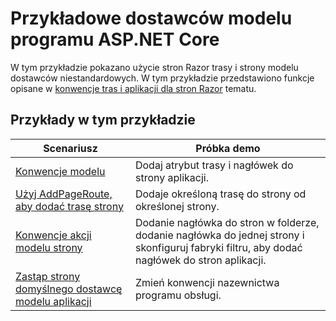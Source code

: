 # <a name="aspnet-core-model-providers-sample"></a>Przykładowe dostawców modelu programu ASP.NET Core

W tym przykładzie pokazano użycie stron Razor trasy i strony modelu dostawców niestandardowych. W tym przykładzie przedstawiono funkcje opisane w [konwencje tras i aplikacji dla stron Razor](https://docs.microsoft.com/aspnet/core/razor-pages/razor-pages-convention-features) tematu.

## <a name="examples-in-this-sample"></a>Przykłady w tym przykładzie

| Scenariusz | Próbka demo |
| -------- | ----------- |
| [Konwencje modelu](https://docs.microsoft.com/aspnet/core/razor-pages/razor-pages-conventions#model-conventions) | Dodaj atrybut trasy i nagłówek do strony aplikacji. |
| [Użyj AddPageRoute, aby dodać trasę strony](https://docs.microsoft.com/aspnet/core/razor-pages/razor-pages-conventions#configure-a-page-route) | Dodaje określoną trasę do strony od określonej strony. |
| [Konwencje akcji modelu strony](https://docs.microsoft.com/aspnet/core/razor-pages/razor-pages-conventions#page-model-action-conventions) | Dodanie nagłówka do stron w folderze, dodanie nagłówka do jednej strony i skonfiguruj fabryki filtru, aby dodać nagłówek do stron aplikacji. |
| [Zastąp strony domyślnego dostawcę modelu aplikacji](https://docs.microsoft.com/aspnet/core/razor-pages/razor-pages-conventions#replace-the-default-page-app-model-provider) | Zmień konwencji nazewnictwa programu obsługi. |
